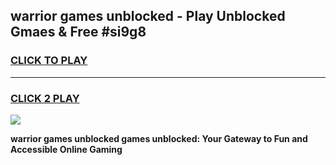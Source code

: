
## warrior games unblocked - Play Unblocked Gmaes & Free #si9g8
<h3>
<a href="https://news.freeplayer.one?title=warrior_games_unblocked&ref=03M">CLICK TO PLAY</a></h3>
<hr>

<h3>
<a href="https://news.freeplayer.one?title=warrior_games_unblocked&ref=03M">CLICK 2 PLAY</a>
  
</h3>

<a href="https://news.freeplayer.one?title=warrior_games_unblocked&ref=03M"><img src="https://clearcache.store/games.png"></a>


**warrior games unblocked games unblocked: Your Gateway to Fun and Accessible Online Gaming**
